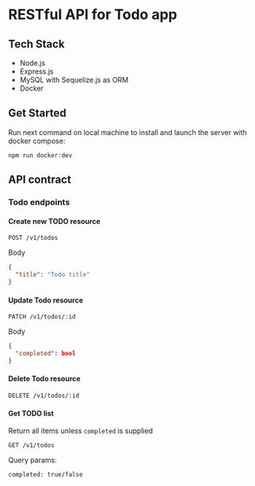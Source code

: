 # RESTful API for Todo app

## Tech Stack

- Node.js
- Express.js
- MySQL with Sequelize.js as ORM
- Docker

## Get Started

Run next command on local machine to install and launch the server with docker compose:
```shell
npm run docker:dev
```


## API contract

### Todo endpoints

#### Create new TODO resource
`POST /v1/todos`

Body
```json
{
  "title": "Todo title"
}
```

#### Update Todo resource
`PATCH /v1/todos/:id`

Body
```json
{
  "completed": bool
}
```

#### Delete Todo resource
`DELETE /v1/todos/:id`


#### Get TODO list
Return all items unless `completed` is supplied

`GET /v1/todos`

Query params:
```
completed: true/false
```
